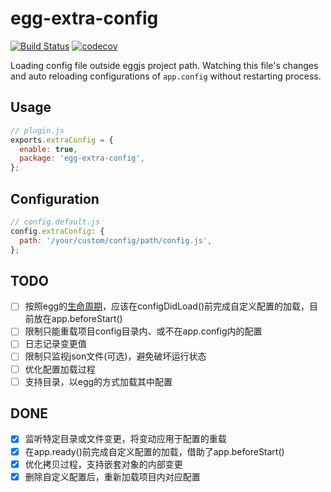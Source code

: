 # egg-extra-config
[![Build Status](https://travis-ci.org/Claude-Ray/egg-extra-config.svg?branch=master)](https://travis-ci.org/Claude-Ray/egg-extra-config)
[![codecov](https://codecov.io/gh/Claude-Ray/egg-extra-config/branch/master/graph/badge.svg)](https://codecov.io/gh/Claude-Ray/egg-extra-config)

Loading config file outside eggjs project path. Watching this file's changes and auto reloading configurations of `app.config` without restarting process.

## Usage
```js
// plugin.js
exports.extraConfig = {
  enable: true,
  package: 'egg-extra-config',
};
```

## Configuration
```js
// config.default.js
config.extraConfig: {
  path: '/your/custom/config/path/config.js',
};
```

## TODO
- [ ] 按照egg的[生命周期](https://github.com/eggjs/egg/blob/master/docs/source/en/advanced/loader.md#life-cycles)，应该在configDidLoad()前完成自定义配置的加载，目前放在app.beforeStart()
- [ ] 限制只能重载项目config目录内、或不在app.config内的配置
- [ ] 日志记录变更值
- [ ] 限制只监视json文件(可选)，避免破坏运行状态
- [ ] 优化配置加载过程
- [ ] 支持目录，以egg的方式加载其中配置

## DONE
- [x] 监听特定目录或文件变更，将变动应用于配置的重载
- [x] 在app.ready()前完成自定义配置的加载，借助了app.beforeStart()
- [x] 优化拷贝过程，支持嵌套对象的内部变更
- [x] 删除自定义配置后，重新加载项目内对应配置
